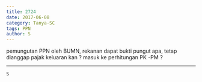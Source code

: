 ```yaml
---
title: 2724
date: 2017-06-08
category: Tanya-SC
tags: PPN
author: S
---
```


pemungutan PPN oleh BUMN, rekanan dapat bukti pungut apa, tetap dianggap pajak keluaran kan ? masuk ke perhitungan PK -PM ?

---



`S`

